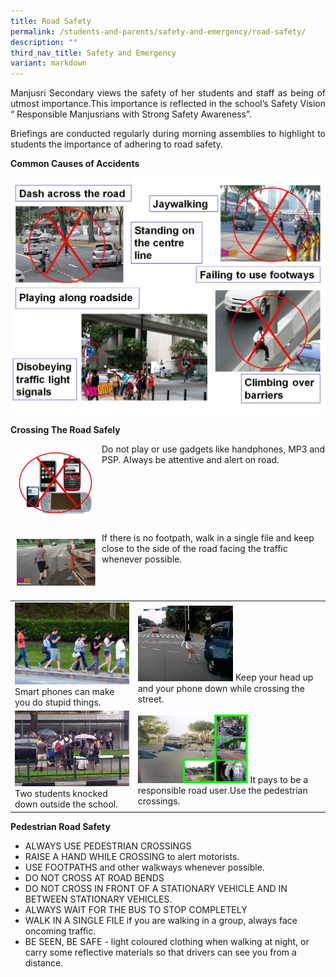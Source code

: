 ```yaml
---
title: Road Safety
permalink: /students-and-parents/safety-and-emergency/road-safety/
description: ""
third_nav_title: Safety and Emergency
variant: markdown
---
```

<p style="text-align: justify;">Manjusri Secondary views the safety of her students and staff as being of utmost importance.This importance is reflected in the school’s Safety Vision “ Responsible Manjusrians with Strong Safety Awareness”.</p>

<p style="text-align: justify;">Briefings are conducted regularly during morning assemblies to highlight to students the importance of adhering to road safety.</p>

**Common Causes of Accidents**

![](/images/Students%20and%20Parents/Safety%20and%20Emergency/Road%20safety/safe1.jpg)

**Crossing The Road Safely**

<img src="/images/Students%20and%20Parents/Safety%20and%20Emergency/Road%20safety/safe1b.jpg" style="width:25%; float:left; padding:10px">Do not play or use gadgets like handphones, MP3 and PSP. Always be attentive and alert on road.<br clear="left">



<img src="/images/Students%20and%20Parents/Safety%20and%20Emergency/Road%20safety/safe1c.jpg" style="width:25%; float:left; padding:10px">If there is no footpath, walk in a single file and keep close to the side of the road facing the traffic whenever possible.<br clear="left">


|   |   |
|---|---|
|  ![](/images/Students%20and%20Parents/Safety%20and%20Emergency/Road%20safety/safe3a.jpg)  Smart phones can make you do stupid things.	 | <img src="/images/Students%20and%20Parents/Safety%20and%20Emergency/Road%20safety/safe3b.jpg" style="width:52%"> Keep your head up and your phone down while crossing the street. |
|  ![](/images/Students%20and%20Parents/Safety%20and%20Emergency/Road%20safety/safe4.jpg)  Two students knocked down outside the school.	  | <img src="/images/Students%20and%20Parents/Safety%20and%20Emergency/Road%20safety/safe5.jpg" style="width:60%"> It pays to be a responsible road user.Use the pedestrian crossings. |

**Pedestrian Road Safety**

*   ALWAYS USE PEDESTRIAN CROSSINGS
*   RAISE A HAND WHILE CROSSING to alert motorists.
*   USE FOOTPATHS and other walkways whenever possible.
*   DO NOT CROSS AT ROAD BENDS
*   DO NOT CROSS IN FRONT OF A STATIONARY VEHICLE AND IN BETWEEN STATIONARY VEHICLES.
*   ALWAYS WAIT FOR THE BUS TO STOP COMPLETELY
*   WALK IN A SINGLE FILE if you are walking in a group, always face oncoming traffic.
*   BE SEEN, BE SAFE - light coloured clothing when walking at night, or carry some reflective materials so that drivers can see you from a distance.
